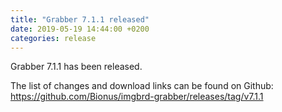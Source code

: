 ```yaml
---
title: "Grabber 7.1.1 released"
date: 2019-05-19 14:44:00 +0200
categories: release
---
```



Grabber 7.1.1 has been released.

The list of changes and download links can be found on Github:  
<https://github.com/Bionus/imgbrd-grabber/releases/tag/v7.1.1>